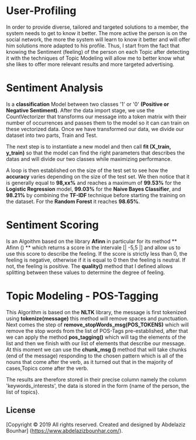 # User-Profiling
In order to provide diverse, tailored and targeted solutions to a member, the system needs to get to know it better. The more active the person is on the social network, the more the system will learn to know it better and will offer him solutions more adapted to his profile. Thus, I start from the fact that knowing the Sentiment (feeling) of the person on each Topic after detecting it with the techniques of Topic Modeling will allow me to better know what she likes to offer more relevant results and more targeted advertising.

# Sentiment Analysis
Is a **classification** Model between two classes '1' or '0' **(Positive or Negative Sentiment)**. After the data import stage, we use the
CountVectorizer that transforms our message into a token matrix with their number of occurrences and passes them to the model so it can
can train on these vectorized data. Once we have transformed our data, we divide our dataset into two parts, Train and Test.

The next step is to instantiate a new model and then call **fit (X_train, y_train)** so that the model can find the right parameters that describes the datas and will divide our two classes while maximizing performance.

A loop is then established on the size of the test set to see how the **accuracy** varies depending on the size of the test set.
We then notice that it is generally equal to **98,xx%** and reaches a maximum of **99.53%** for the **Logistic Regression** model,
**99.03%** for the **Naive Bayes Classifier**, and **98.21%** by combining the **TF-IDF** technique before starting the training on the dataset.
For the **Random Forest** it reaches **98.65%**.


# Sentiment Scoring
Is an Algoithm based on the library **Afinn** in particular for its method ** Afinn () ** which returns a score in the intervale [| -5,5 |]
and allow us to use this score to describe the feeling. If the score is strictly less than 0, the feeling is negative,
otherwise if it is equal to 0 then the feeling is neutral. If not, the feeling is positive. The **quality()** method that I defined allows splitting between these values ​​to determine the degree of feeling.


# Topic Modeling - POS-Tagging
This Algorithm is based on the **NLTK** library, the message is first tokenized using **tokenize(message)** this method will remove spaces and punctuation. Next comes the step of **remove_stopWords_msg(POS_TOKENS)** which will remove the stop words from the list of POS-Tags pre-established, after that we can apply the method **pos_tagging()** which will tag the elements of the list and then we finish with our list of elements that describe our message. At this moment we can use the **chunk_msg ()** method that will take chunks (end of the message) responding to the chosen pattern which is all of the nouns that come after the verb, as it turned out that in the majority of cases,Topics come after the verb.

The results are therefore stored in their precise column namely the column 'keywords_interests', the data is stored in the form
{name of the person, the list of topics}.

## License
[Copyright © 2019 All rights reserved. Created and designed by Abdelaziz Bounhar] (https://www.abdelazizbounhar.com/).
